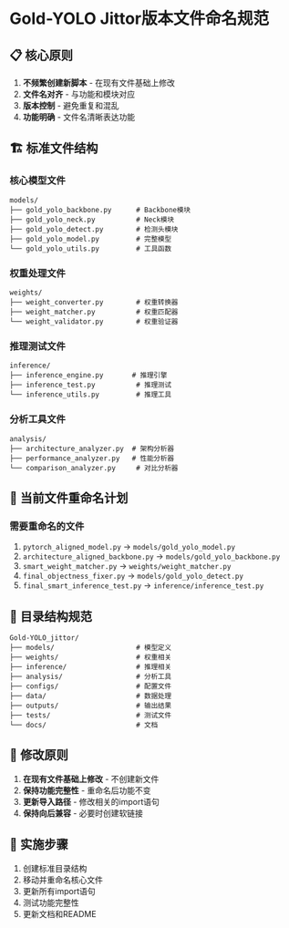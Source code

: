 # Gold-YOLO Jittor版本文件命名规范

## 📋 核心原则
1. **不频繁创建新脚本** - 在现有文件基础上修改
2. **文件名对齐** - 与功能和模块对应
3. **版本控制** - 避免重复和混乱
4. **功能明确** - 文件名清晰表达功能

## 🏗️ 标准文件结构

### 核心模型文件
```
models/
├── gold_yolo_backbone.py      # Backbone模块
├── gold_yolo_neck.py          # Neck模块  
├── gold_yolo_detect.py        # 检测头模块
├── gold_yolo_model.py         # 完整模型
└── gold_yolo_utils.py         # 工具函数
```

### 权重处理文件
```
weights/
├── weight_converter.py        # 权重转换器
├── weight_matcher.py          # 权重匹配器
└── weight_validator.py        # 权重验证器
```

### 推理测试文件
```
inference/
├── inference_engine.py       # 推理引擎
├── inference_test.py          # 推理测试
└── inference_utils.py         # 推理工具
```

### 分析工具文件
```
analysis/
├── architecture_analyzer.py  # 架构分析器
├── performance_analyzer.py   # 性能分析器
└── comparison_analyzer.py     # 对比分析器
```

## 🎯 当前文件重命名计划

### 需要重命名的文件
1. `pytorch_aligned_model.py` → `models/gold_yolo_model.py`
2. `architecture_aligned_backbone.py` → `models/gold_yolo_backbone.py`
3. `smart_weight_matcher.py` → `weights/weight_matcher.py`
4. `final_objectness_fixer.py` → `models/gold_yolo_detect.py`
5. `final_smart_inference_test.py` → `inference/inference_test.py`

## 📁 目录结构规范
```
Gold-YOLO_jittor/
├── models/                    # 模型定义
├── weights/                   # 权重相关
├── inference/                 # 推理相关
├── analysis/                  # 分析工具
├── configs/                   # 配置文件
├── data/                      # 数据处理
├── outputs/                   # 输出结果
├── tests/                     # 测试文件
└── docs/                      # 文档
```

## 🔧 修改原则
1. **在现有文件基础上修改** - 不创建新文件
2. **保持功能完整性** - 重命名后功能不变
3. **更新导入路径** - 修改相关的import语句
4. **保持向后兼容** - 必要时创建软链接

## 📝 实施步骤
1. 创建标准目录结构
2. 移动并重命名核心文件
3. 更新所有import语句
4. 测试功能完整性
5. 更新文档和README
